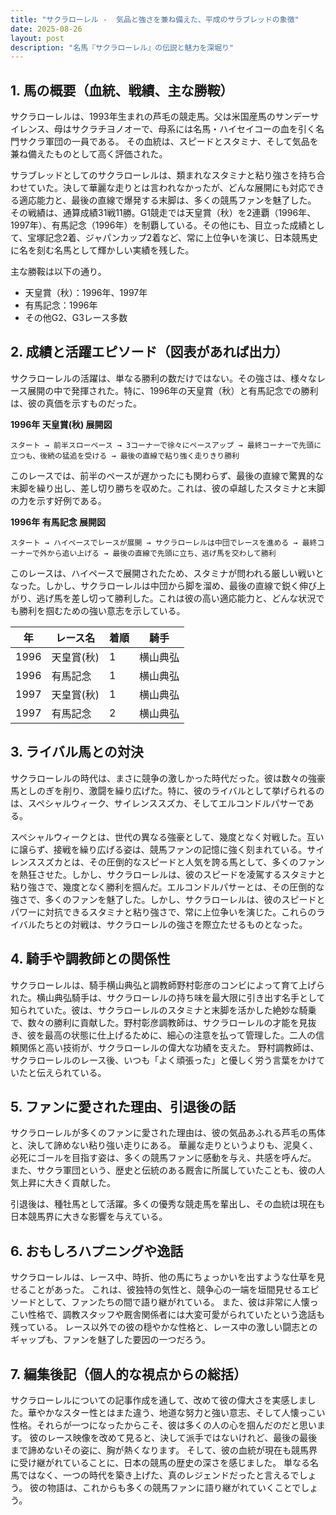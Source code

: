 ```yaml
---
title: "サクラローレル -  気品と強さを兼ね備えた、平成のサラブレッドの象徴"
date: 2025-08-26
layout: post
description: "名馬『サクラローレル』の伝説と魅力を深堀り"
---
```


## 1. 馬の概要（血統、戦績、主な勝鞍）

サクラローレルは、1993年生まれの芦毛の競走馬。父は米国産馬のサンデーサイレンス、母はサクラチヨノオーで、母系には名馬・ハイセイコーの血を引く名門サクラ軍団の一員である。  その血統は、スピードとスタミナ、そして気品を兼ね備えたものとして高く評価された。

サラブレッドとしてのサクラローレルは、類まれなスタミナと粘り強さを持ち合わせていた。決して華麗な走りとは言われなかったが、どんな展開にも対応できる適応能力と、最後の直線で爆発する末脚は、多くの競馬ファンを魅了した。  その戦績は、通算成績31戦11勝。G1競走では天皇賞（秋）を2連覇（1996年、1997年）、有馬記念（1996年）を制覇している。その他にも、目立った成績として、宝塚記念2着、ジャパンカップ2着など、常に上位争いを演じ、日本競馬史に名を刻む名馬として輝かしい実績を残した。

主な勝鞍は以下の通り。

* 天皇賞（秋）：1996年、1997年
* 有馬記念：1996年
* その他G2、G3レース多数


## 2. 成績と活躍エピソード（図表があれば出力）


サクラローレルの活躍は、単なる勝利の数だけではない。その強さは、様々なレース展開の中で発揮された。特に、1996年の天皇賞（秋）と有馬記念での勝利は、彼の真価を示すものだった。

**1996年 天皇賞(秋) 展開図**

```
スタート → 前半スローペース → 3コーナーで徐々にペースアップ → 最終コーナーで先頭に立つも、後続の猛追を受ける → 最後の直線で粘り強く走りきり勝利
```

このレースでは、前半のペースが遅かったにも関わらず、最後の直線で驚異的な末脚を繰り出し、差し切り勝ちを収めた。これは、彼の卓越したスタミナと末脚の力を示す好例である。


**1996年 有馬記念 展開図**

```
スタート → ハイペースでレースが展開 → サクラローレルは中団でレースを進める → 最終コーナーで外から追い上げる → 最後の直線で先頭に立ち、逃げ馬を交わして勝利
```

このレースは、ハイペースで展開されたため、スタミナが問われる厳しい戦いとなった。しかし、サクラローレルは中団から脚を溜め、最後の直線で鋭く伸び上がり、逃げ馬を差し切って勝利した。これは彼の高い適応能力と、どんな状況でも勝利を掴むための強い意志を示している。


| 年 | レース名         | 着順 | 騎手      |
|----|-----------------|-----|-----------|
| 1996 | 天皇賞(秋)       | 1   | 横山典弘  |
| 1996 | 有馬記念         | 1   | 横山典弘  |
| 1997 | 天皇賞(秋)       | 1   | 横山典弘  |
| 1997 | 有馬記念         | 2   | 横山典弘  |


## 3. ライバル馬との対決

サクラローレルの時代は、まさに競争の激しかった時代だった。彼は数々の強豪馬としのぎを削り、激闘を繰り広げた。特に、彼のライバルとして挙げられるのは、スペシャルウィーク、サイレンススズカ、そしてエルコンドルパサーである。

スペシャルウィークとは、世代の異なる強豪として、幾度となく対戦した。互いに譲らず、接戦を繰り広げる姿は、競馬ファンの記憶に強く刻まれている。サイレンススズカとは、その圧倒的なスピードと人気を誇る馬として、多くのファンを熱狂させた。しかし、サクラローレルは、彼のスピードを凌駕するスタミナと粘り強さで、幾度となく勝利を掴んだ。エルコンドルパサーとは、その圧倒的な強さで、多くのファンを魅了した。しかし、サクラローレルは、彼のスピードとパワーに対抗できるスタミナと粘り強さで、常に上位争いを演じた。これらのライバルたちとの対戦は、サクラローレルの強さを際立たせるものとなった。


## 4. 騎手や調教師との関係性

サクラローレルは、騎手横山典弘と調教師野村彰彦のコンビによって育て上げられた。横山典弘騎手は、サクラローレルの持ち味を最大限に引き出す名手として知られていた。彼は、サクラローレルのスタミナと末脚を活かした絶妙な騎乗で、数々の勝利に貢献した。野村彰彦調教師は、サクラローレルの才能を見抜き、彼を最高の状態に仕上げるために、細心の注意を払って管理した。二人の信頼関係と高い技術が、サクラローレルの偉大な功績を支えた。  野村調教師は、サクラローレルのレース後、いつも「よく頑張った」と優しく労う言葉をかけていたと伝えられている。


## 5. ファンに愛された理由、引退後の話

サクラローレルが多くのファンに愛された理由は、彼の気品あふれる芦毛の馬体と、決して諦めない粘り強い走りにある。  華麗な走りというよりも、泥臭く、必死にゴールを目指す姿は、多くの競馬ファンに感動を与え、共感を呼んだ。  また、サクラ軍団という、歴史と伝統のある厩舎に所属していたことも、彼の人気上昇に大きく貢献した。

引退後は、種牡馬として活躍。多くの優秀な競走馬を輩出し、その血統は現在も日本競馬界に大きな影響を与えている。


## 6. おもしろハプニングや逸話

サクラローレルは、レース中、時折、他の馬にちょっかいを出すような仕草を見せることがあった。  これは、彼独特の気性と、競争心の一端を垣間見せるエピソードとして、ファンたちの間で語り継がれている。  また、彼は非常に人懐っこい性格で、調教スタッフや厩舎関係者には大変可愛がられていたという逸話も残っている。  レース以外での彼の穏やかな性格と、レース中の激しい闘志とのギャップも、ファンを魅了した要因の一つだろう。


## 7. 編集後記（個人的な視点からの総括）

サクラローレルについての記事作成を通して、改めて彼の偉大さを実感しました。華やかなスター性とはまた違う、地道な努力と強い意志、そして人懐っこい性格。それらが一つになったからこそ、彼は多くの人の心を掴んだのだと思います。  彼のレース映像を改めて見ると、決して派手ではないけれど、最後の最後まで諦めないその姿に、胸が熱くなります。  そして、彼の血統が現在も競馬界に受け継がれていることに、日本の競馬の歴史の深さを感じました。  単なる名馬ではなく、一つの時代を築き上げた、真のレジェンドだったと言えるでしょう。  彼の物語は、これからも多くの競馬ファンに語り継がれていくことでしょう。
